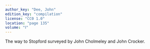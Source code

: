 ```yaml
---
author_key: "Dee, John"
edition_key: "compilation"
license: "CC0 1.0"
location: "page 135"
volume: "Ⅰ"
---
```

The way to Stopford surveyed by John Cholmeley and John Crocker.
